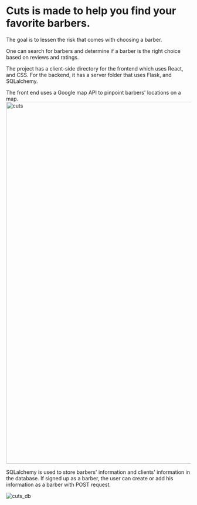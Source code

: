 # Cuts is made to help you find your favorite barbers.

The goal is to lessen the risk that comes with choosing a barber. 

One can search for barbers and determine if a barber is the right choice based on reviews and ratings.

The project has a client-side directory for the frontend which uses React, and CSS.
For the backend, it has a server folder that uses Flask, and SQLalchemy.

The front end uses a Google map API to pinpoint barbers' locations on a map.
<img width="985" alt="cuts" src="https://github.com/jerrizzy/cuts/assets/37149800/1edefba3-1237-4d24-8d8e-b3d8b773aa7e">

SQLalchemy is used to store barbers' information and clients' information in the database.
If signed up as a barber, the user can create or add his information as a barber with POST request.

![cuts_db](https://github.com/jerrizzy/cuts/assets/37149800/39d9aa41-c956-4484-a0a6-c9f9f78bf0d5)


